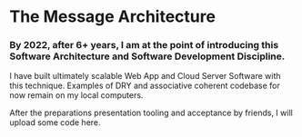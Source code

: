 # The Message Architecture

### By 2022, after 6+ years, I am at the point of introducing this Software Architecture and Software Development Discipline.

I have built ultimately scalable Web App and Cloud Server Software with this technique.
Examples of DRY and associative coherent codebase for now remain on my local computers. 

After the preparations presentation tooling and acceptance by friends, I will upload some code here.
